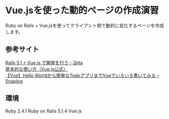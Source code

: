 # Vue.jsを使った動的ページの作成演習

Ruby on Rails + Vue.jsを使ってクライアント側で動的に変化するページを作成します。

## 参考サイト

[Rails 5.1 + Vue.js で開発を行う - Qiita](https://qiita.com/cohki0305/items/582c0f5ed0750e60c951)  
[基本的な使い方（Vue.js公式）](https://jp.vuejs.org/v2/guide/)  
[【Vue】Hello Worldから簡単なTodoアプリまでVueでいろいろ書いてみる – Snaplog](https://blog.mismithportfolio.com/web/vuesample)  


## 環境

Ruby 2.4.1
Ruby on Ralis 5.1.4
Vue.js

